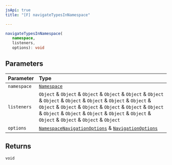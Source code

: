 ```yaml
---
jsApi: true
title: "[F] navigateTypesInNamespace"

---
```

```ts
navigateTypesInNamespace(
   namespace, 
   listeners, 
   options): void
```

## Parameters

| Parameter | Type |
| :------ | :------ |
| `namespace` | [`Namespace`](../interfaces/Namespace.md) |
| `listeners` | `Object` & `Object` & `Object` & `Object` & `Object` & `Object` & `Object` & `Object` & `Object` & `Object` & `Object` & `Object` & `Object` & `Object` & `Object` & `Object` & `Object` & `Object` & `Object` & `Object` & `Object` & `Object` & `Object` & `Object` & `Object` & `Object` |
| `options` | [`NamespaceNavigationOptions`](../interfaces/NamespaceNavigationOptions.md) & [`NavigationOptions`](../interfaces/NavigationOptions.md) |

## Returns

`void`
